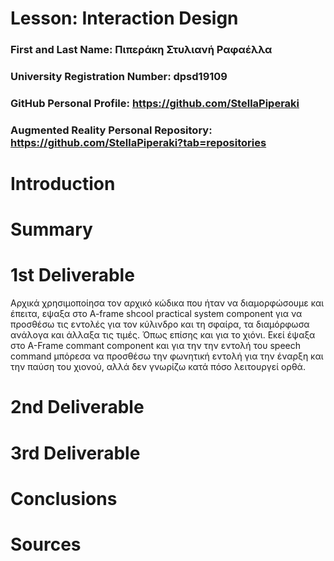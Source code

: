 # Lesson: Interaction Design

### First and Last Name: Πιπεράκη Στυλιανή Ραφαέλλα
### University Registration Number: dpsd19109
### GitHub Personal Profile: https://github.com/StellaPiperaki
### Augmented Reality Personal Repository:  https://github.com/StellaPiperaki?tab=repositories

# Introduction

# Summary


# 1st Deliverable
Αρχικά χρησιμοποίησα τον αρχικό κώδικα που ήταν να διαμορφώσουμε και έπειτα, εψαξα στο A-frame shcool practical system component για να προσθέσω τις εντολές για τον κύλινδρο και τη σφαίρα, τα διαμόρφωσα ανάλογα και άλλαξα τις τιμές. Όπως επίσης και για το χιόνι.
Εκεί έψαξα στο A-Frame commant component και για την την εντολή του speech command μπόρεσα να προσθέσω την φωνητική εντολή για την έναρξη και την παύση του χιονού, αλλά δεν γνωρίζω κατά πόσο λειτουργεί ορθά.

# 2nd Deliverable


# 3rd Deliverable 


# Conclusions


# Sources
